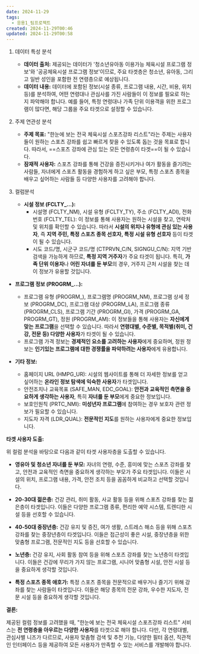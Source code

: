 ```yaml
---
date: 2024-11-29
tags:
  - 응용1_팀프로젝트
created: 2024-11-29T00:46
updated: 2024-11-29T00:58
---
```

1. 데이터 특성 분석
	- **데이터 출처:** 제공되는 데이터가 '청소년유아동 이용가능 체육시설 프로그램 정보'와 '공공체육시설 프로그램 정보'이므로, 주요 타겟층은 청소년, 유아동, 그리고 일반 성인을 포함한 전 연령층으로 예상됩니다.
	- **데이터 내용:** 데이터에 포함된 정보(시설 종류, 프로그램 내용, 시간, 비용, 위치 등)를 분석하여, 어떤 연령대나 관심사를 가진 사람들이 이 정보를 필요로 하는지 파악해야 합니다. 예를 들어, 특정 연령대나 가족 단위 이용객을 위한 프로그램이 많다면, 해당 그룹을 주요 타겟으로 설정할 수 있습니다. 

2. 주제 연관성 분석
	- **주제 목표:** "한눈에 보는 전국 체육시설 스포츠강좌 리스트"라는 주제는 사용자들이 원하는 스포츠 강좌를 쉽고 빠르게 찾을 수 있도록 돕는 것을 목표로 합니다. 따라서, ==스포츠 강좌에 관심 있는 모든 연령층이 타겟==이 될 수 있습니다.
	- **잠재적 사용자:** 스포츠 강좌를 통해 건강을 증진시키거나 여가 활동을 즐기려는 사람들, 자녀에게 스포츠 활동을 경험하게 하고 싶은 부모, 특정 스포츠 종목을 배우고 싶어하는 사람들 등 다양한 사용자를 고려해야 합니다.
3. 컬럼분석
	- **시설 정보 (FCLTY_...):**
	    - 시설명 (FCLTY_NM), 시설 유형 (FCLTY_TY), 주소 (FCLTY_ADI), 전화번호 (FCLTY_TEL): 이 정보를 통해 사용자는 원하는 시설을 찾고, 연락처 및 위치를 확인할 수 있습니다. 따라서 **시설의 위치나 유형에 관심 있는 사용자**, 즉 **지역 주민, 특정 스포츠 종목 선호자, 특정 시설 유형 선호자** 등이 타겟이 될 수 있습니다.
	    - 시도 코드/명, 시군구 코드/명 (CTPRVN_C/N, SIGNGU_C/N): 지역 기반 검색을 가능하게 하므로, **특정 지역 거주자**가 주요 타겟이 됩니다. 특히, **가족 단위 이용자**나 **어린 자녀를 둔 부모**의 경우, 거주지 근처 시설을 찾는 데 이 정보가 유용할 것입니다.
        
- **프로그램 정보 (PROGRM_...):**
    - 프로그램 유형 (PROGRM_), 프로그램명 (PROGRM_NM), 프로그램 상세 정보 (PROGRM_DC), 프로그램 대상 (PROGRM_LA), 프로그램 종류 (PROGRM_CLS), 프로그램 기간 (PROGRM_GI), 가격 (PROGRM_GA, PROGRM_GT), 정원 (PROGRM_AM): 이 정보들을 통해 사용자는 **자신에게 맞는 프로그램**을 선택할 수 있습니다. 따라서 **연령대별, 수준별, 목적별(취미, 건강, 전문 등) 다양한 사용자**가 타겟이 될 수 있습니다.
    - 프로그램 가격 정보는 **경제적인 요소를 고려하는 사용자**에게 중요하며, 정원 정보는 **인기있는 프로그램에 대한 경쟁률을 파악하려는 사용자**에게 유용합니다.
        
- **기타 정보:**
    - 홈페이지 URL (HMPG_UR): 시설의 웹사이트를 통해 더 자세한 정보를 얻고 싶어하는 **온라인 정보 탐색에 익숙한 사용자**가 타겟입니다.
    - 안전조치나 교육목표 (SAFE_MAN, EDC_GOAL): **안전과 교육적인 측면을 중요하게 생각하는 사용자**, 특히 **자녀를 둔 부모**에게 중요한 정보입니다.
    - 보호인원칙 (PRTC_NMI): **미성년자 프로그램**에 참여하는 경우 보호자 관련 정보가 필요할 수 있습니다.
    - 지도자 자격 (LDR_QUAL): **전문적인 지도**를 원하는 사용자에게 중요한 정보입니다.

**타겟 사용자 도출:**

위 컬럼 분석을 바탕으로 다음과 같이 타겟 사용자층을 도출할 수 있습니다.

- **영유아 및 청소년 자녀를 둔 부모:** 자녀의 연령, 수준, 흥미에 맞는 스포츠 강좌를 찾고, 안전과 교육적인 측면을 중요하게 생각하는 부모가 주요 타겟입니다. 이들은 시설의 위치, 프로그램 내용, 가격, 안전 조치 등을 꼼꼼하게 비교하고 선택할 것입니다.
    
- **20-30대 젊은층:** 건강 관리, 취미 활동, 사교 활동 등을 위해 스포츠 강좌를 찾는 젊은층이 타겟입니다. 이들은 다양한 프로그램 종류, 편리한 예약 시스템, 트렌디한 시설 등을 선호할 수 있습니다.
    
- **40-50대 중장년층:** 건강 유지 및 증진, 여가 생활, 스트레스 해소 등을 위해 스포츠 강좌를 찾는 중장년층이 타겟입니다. 이들은 접근성이 좋은 시설, 중장년층을 위한 맞춤형 프로그램, 전문적인 지도 등을 선호할 수 있습니다.
    
- **노년층:** 건강 유지, 사회 활동 참여 등을 위해 스포츠 강좌를 찾는 노년층이 타겟입니다. 이들은 건강에 무리가 가지 않는 프로그램, 시니어 맞춤형 시설, 안전 시설 등을 중요하게 생각할 것입니다.
    
- **특정 스포츠 종목 애호가:** 특정 스포츠 종목을 전문적으로 배우거나 즐기기 위해 강좌를 찾는 사람들이 타겟입니다. 이들은 해당 종목의 전문 강좌, 우수한 지도자, 전문 시설 등을 중요하게 생각할 것입니다.
    

**결론:**

제공된 컬럼 정보를 고려했을 때, "한눈에 보는 전국 체육시설 스포츠강좌 리스트" 서비스는 **전 연령층을 아우르는 다양한 사용자**를 타겟으로 해야 합니다. 다만, 각 연령대별, 관심사별 니즈가 다르므로, 사용자 맞춤형 검색 및 추천 기능, 다양한 필터 옵션, 직관적인 인터페이스 등을 제공하여 모든 사용자가 만족할 수 있는 서비스를 개발해야 합니다.